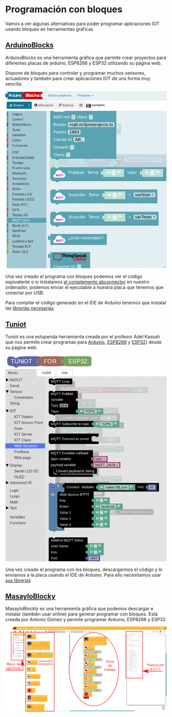 # Programación con bloques

Vamos a ver algunas alternativas para poder programar aplicaciones IOT usando bloques en herramientas gráficas

## [ArduinoBlocks](http://www.arduinoblocks.com)

ArduinoBlocks es una herramienta gráfica que permite crear proyectos para diferentes placas de arduino, ESP8266 y ESP32 utilizando su página web. 

Dispone de bloques para controlar y programar muchos sensores, actuadores y también para crear aplicaciones IOT de una forma muy sencilla

![](./images/IOT_arduinoblocks.png)

Una vez creado el programa con bloques podemos ver el código equivalente o si instalamos [el complemento abconnector](http://www.arduinoblocks.com/web/site/abconnector5) en nuestro ordenador, podemos enviar el ejecutable a nuestra placa que tenemos que conectar por USB.

Para compilar el código generado en el IDE de Arduino tenemos que instalar las [librerías necesarias](http://www.arduinoblocks.com/web/help/libraries)

## [Tuniot](http://easycoding.tn/esp32/demos/code/)


Tuniot es una estupenda herramienta creada por el profesor Adel Kassah que nos permite crear programas para [Arduino](http://easycoding.tn/bde/demos/code/?lang=es), [ESP8266](http://easycoding.tn/tuniot/demos/code/) y [ESP32](http://easycoding.tn/esp32/demos/code/)) desde su página web.

![](./images/IOT_tuniot.png)

Una vez creado el programa con los bloques, descargarmos el código y lo enviamos a la placa usando el IDE de Arduino. Para ello necesitamos usar [sus librerías](http://easycoding.tn/index.php/resources/)


## [MasayloBlocky](https://clubroboticagranada.github.io/MASAYLO-CRG/masayloBlockly/descarga/)

MasayloBlockly es una herramienta gráfica que podemos descargar e instalar (también usar online) para generar programar con bloques. Está creada por Antonio Gómez y permite programar Arduino, ESP8266 y ESP32

![](./images/primerVistazoMasaylo.png)

